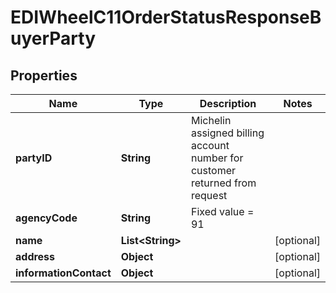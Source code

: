

# EDIWheelC11OrderStatusResponseBuyerParty


## Properties

| Name | Type | Description | Notes |
|------------ | ------------- | ------------- | -------------|
|**partyID** | **String** | Michelin assigned billing account number for customer returned from request |  |
|**agencyCode** | **String** | Fixed value &#x3D; 91 |  |
|**name** | **List&lt;String&gt;** |  |  [optional] |
|**address** | **Object** |  |  [optional] |
|**informationContact** | **Object** |  |  [optional] |




